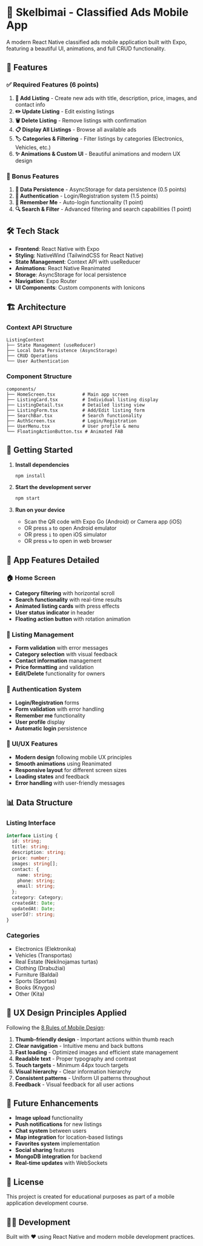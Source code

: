 # 📱 Skelbimai - Classified Ads Mobile App

A modern React Native classified ads mobile application built with Expo, featuring a beautiful UI, animations, and full CRUD functionality.

## 🌟 Features

### ✅ Required Features (6 points)

1. **📝 Add Listing** - Create new ads with title, description, price, images, and contact info
2. **✏️ Update Listing** - Edit existing listings
3. **🗑️ Delete Listing** - Remove listings with confirmation
4. **📋 Display All Listings** - Browse all available ads
5. **🏷️ Categories & Filtering** - Filter listings by categories (Electronics, Vehicles, etc.)
6. **✨ Animations & Custom UI** - Beautiful animations and modern UX design

### 🎁 Bonus Features

1. **💾 Data Persistence** - AsyncStorage for data persistence (0.5 points)
2. **🔐 Authentication** - Login/Registration system (1.5 points)
3. **💭 Remember Me** - Auto-login functionality (1 point)
4. **🔍 Search & Filter** - Advanced filtering and search capabilities (1 point)

## 🛠️ Tech Stack

- **Frontend**: React Native with Expo
- **Styling**: NativeWind (TailwindCSS for React Native)
- **State Management**: Context API with useReducer
- **Animations**: React Native Reanimated
- **Storage**: AsyncStorage for local persistence
- **Navigation**: Expo Router
- **UI Components**: Custom components with Ionicons

## 🏗️ Architecture

### Context API Structure

```
ListingContext
├── State Management (useReducer)
├── Local Data Persistence (AsyncStorage)
├── CRUD Operations
└── User Authentication
```

### Component Structure

```
components/
├── HomeScreen.tsx          # Main app screen
├── ListingCard.tsx         # Individual listing display
├── ListingDetail.tsx       # Detailed listing view
├── ListingForm.tsx         # Add/Edit listing form
├── SearchBar.tsx           # Search functionality
├── AuthScreen.tsx          # Login/Registration
├── UserMenu.tsx            # User profile & menu
└── FloatingActionButton.tsx # Animated FAB
```

## 🚀 Getting Started

1. **Install dependencies**

   ```bash
   npm install
   ```

2. **Start the development server**

   ```bash
   npm start
   ```

3. **Run on your device**
   - Scan the QR code with Expo Go (Android) or Camera app (iOS)
   - OR press `a` to open Android emulator
   - OR press `i` to open iOS simulator
   - OR press `w` to open in web browser

## 📱 App Features Detailed

### 🏠 Home Screen

- **Category filtering** with horizontal scroll
- **Search functionality** with real-time results
- **Animated listing cards** with press effects
- **User status indicator** in header
- **Floating action button** with rotation animation

### 📝 Listing Management

- **Form validation** with error messages
- **Category selection** with visual feedback
- **Contact information** management
- **Price formatting** and validation
- **Edit/Delete** functionality for owners

### 🔐 Authentication System

- **Login/Registration** forms
- **Form validation** with error handling
- **Remember me** functionality
- **User profile** display
- **Automatic login** persistence

### 🎨 UI/UX Features

- **Modern design** following mobile UX principles
- **Smooth animations** using Reanimated
- **Responsive layout** for different screen sizes
- **Loading states** and feedback
- **Error handling** with user-friendly messages

## 📊 Data Structure

### Listing Interface

```typescript
interface Listing {
  id: string;
  title: string;
  description: string;
  price: number;
  images: string[];
  contact: {
    name: string;
    phone: string;
    email: string;
  };
  category: Category;
  createdAt: Date;
  updatedAt: Date;
  userId?: string;
}
```

### Categories

- Electronics (Elektronika)
- Vehicles (Transportas)
- Real Estate (Nekilnojamas turtas)
- Clothing (Drabužiai)
- Furniture (Baldai)
- Sports (Sportas)
- Books (Knygos)
- Other (Kita)

## 🎯 UX Design Principles Applied

Following the [8 Rules of Mobile Design](https://uxdesign.cc/8-rules-of-mobile-design-1b8d9936c241):

1. **Thumb-friendly design** - Important actions within thumb reach
2. **Clear navigation** - Intuitive menu and back buttons
3. **Fast loading** - Optimized images and efficient state management
4. **Readable text** - Proper typography and contrast
5. **Touch targets** - Minimum 44px touch targets
6. **Visual hierarchy** - Clear information hierarchy
7. **Consistent patterns** - Uniform UI patterns throughout
8. **Feedback** - Visual feedback for all user actions

## 🔮 Future Enhancements

- **Image upload** functionality
- **Push notifications** for new listings
- **Chat system** between users
- **Map integration** for location-based listings
- **Favorites system** implementation
- **Social sharing** features
- **MongoDB integration** for backend
- **Real-time updates** with WebSockets

## 📄 License

This project is created for educational purposes as part of a mobile application development course.

## 👨‍💻 Development

Built with ❤️ using React Native and modern mobile development practices.
